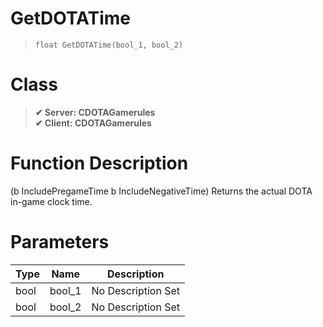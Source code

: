 # GetDOTATime
> `float GetDOTATime(bool_1, bool_2)`
# Class
> __✔ Server: CDOTAGamerules__  
> __✔ Client: CDOTAGamerules__  
# Function Description
(b IncludePregameTime b IncludeNegativeTime) Returns the actual DOTA in-game clock time.
# Parameters
Type|Name|Description
--|--|--
bool|bool_1|No Description Set
bool|bool_2|No Description Set
